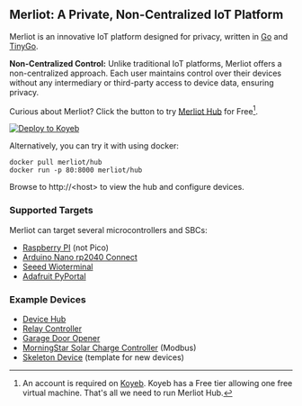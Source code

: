 ## Merliot: A Private, Non-Centralized IoT Platform

Merliot is an innovative IoT platform designed for privacy, written in [Go](go.dev) and [TinyGo](tinygo.org).

**Non-Centralized Control:** Unlike traditional IoT platforms, Merliot offers a non-centralized approach. Each user maintains control over their devices without any intermediary or third-party access to device data, ensuring privacy.

Curious about Merliot?  Click the button to try [Merliot Hub](https://github.com/merliot/hub) for Free[^1].

[![Deploy to Koyeb](https://www.koyeb.com/static/images/deploy/button.svg)](https://app.koyeb.com/deploy?type=docker&image=merliot/hub&name=hub&env[WS_SCHEME]=wss://)

Alternatively, you can try it with using docker:

```
docker pull merliot/hub
docker run -p 80:8000 merliot/hub
```

Browse to http://\<host\> to view the hub and configure devices.

### Supported Targets

Merliot can target several microcontrollers and SBCs:

- [Raspberry PI](https://www.raspberrypi.com/) (not Pico)
- [Arduino Nano rp2040 Connect](https://store-usa.arduino.cc/products/arduino-nano-rp2040-connect)
- [Seeed Wioterminal](https://www.seeedstudio.com/Wio-Terminal-p-4509.html)
- [Adafruit PyPortal](https://www.adafruit.com/product/4116)

### Example Devices

- [Device Hub](https://github.com/merliot/hub)
- [Relay Controller](https://github.com/merliot/relays)
- [Garage Door Opener](https://github.com/merliot/garage)
- [MorningStar Solar Charge Controller](https://github.com/merliot/ps30m) (Modbus)
- [Skeleton Device](https://github.com/merliot/skeleton) (template for new devices)

[^1]: An account is required on [Koyeb](koyeb.com).  Koyeb has a Free tier allowing one free virtual machine.  That's all we need to run Merliot Hub.
